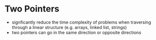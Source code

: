 # Two Pointers

- signficantly reduce the time complexity of problems when traversing through a linear structure (e.g. arrays, linked list, strings)
- two pointers can go in the same direction or opposite directions
